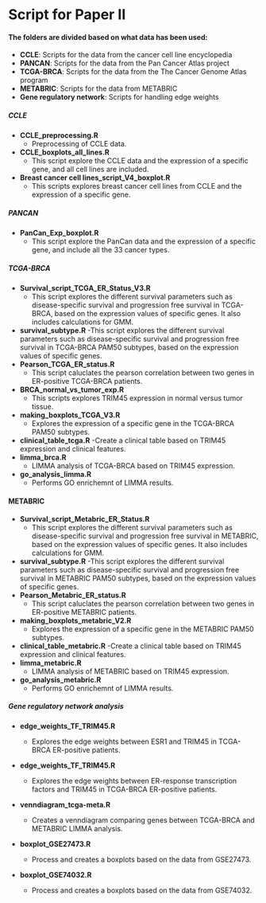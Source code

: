 # Script for Paper II

#### The folders are divided based on what data has been used: 
- **CCLE**: Scripts for the data from the cancer cell line encyclopedia 
- **PANCAN**: Scripts for the data from the Pan Cancer Atlas project 
- **TCGA-BRCA**: Scripts for the data from the The Cancer Genome Atlas program 
- **METABRIC**: Scripts for the data from METABRIC
- **Gene regulatory network**: Scripts for handling edge weights

##### CCLE 
- **CCLE_preprocessing.R**
    - Preprocessing of CCLE data.
- **CCLE_boxplots_all_lines.R**
    - This script explore the CCLE data and the expression of a specific gene, and all cell lines are included.
- **Breast cancer cell lines_script_V4_boxplot.R**
    - This scripts explores breast cancer cell lines from CCLE and the expression of a specific gene.

##### PANCAN 
- **PanCan_Exp_boxplot.R** 
    - This script explore the PanCan data and the expression of a specific gene, and include all the 33 cancer types. 

##### TCGA-BRCA 
- **Survival_script_TCGA_ER_Status_V3.R** 
   - This script explores the different survival parameters such as disease-specific survival and progression free survival in TCGA-BRCA, based on the expression values of specific genes. It also includes calculations for GMM. 
- **survival_subtype.R**
    -This script explores the different survival parameters such as disease-specific survival and progression free survival in TCGA-BRCA PAM50 subtypes, based on the expression values of specific genes. 
- **Pearson_TCGA_ER_status.R** 
    - This script caluclates the pearson correlation between two genes in ER-positive TCGA-BRCA patients.
- **BRCA_normal_vs_tumor_exp.R**
    - This scripts explores TRIM45 expression in normal versus tumor tissue. 
- **making_boxplots_TCGA_V3.R**
    - Explores the expression of a specific gene in the TCGA-BRCA PAM50 subtypes. 
- **clinical_table_tcga.R**
    -Create a clinical table based on TRIM45 expression and clinical features.  
- **limma_brca.R**
    - LIMMA analysis of TCGA-BRCA based on TRIM45 expression.
- **go_analysis_limma.R**
    - Performs GO enrichemnt of LIMMA results. 

#### METABRIC
- **Survival_script_Metabric_ER_Status.R** 
   - This script explores the different survival parameters such as disease-specific survival and progression free survival in METABRIC, based on the expression values of specific genes. It also includes calculations for GMM. 
- **survival_subtype.R**
    -This script explores the different survival parameters such as disease-specific survival and progression free survival in METABRIC PAM50 subtypes, based on the expression values of specific genes. 
- **Pearson_Metabric_ER_status.R** 
    - This script caluclates the pearson correlation between two genes in ER-positive METABRIC patients.
- **making_boxplots_metabric_V2.R**
    - Explores the expression of a specific gene in the METABRIC PAM50 subtypes. 
- **clinical_table_metabric.R**
    -Create a clinical table based on TRIM45 expression and clinical features. 
- **limma_metabric.R**
    - LIMMA analysis of METABRIC based on TRIM45 expression.
- **go_analysis_metabric.R**
    - Performs GO enrichemnt of LIMMA results. 

##### Gene regulatory network analysis
- **edge_weights_TF_TRIM45.R**
    - Explores the edge weights between ESR1 and TRIM45 in TCGA-BRCA ER-positive patients. 
- **edge_weights_TF_TRIM45.R**
    - Explores the edge weights between ER-response transcription factors and TRIM45 in TCGA-BRCA ER-positive patients. 

- **venndiagram_tcga-meta.R**
    - Creates a venndiagram comparing genes between TCGA-BRCA and METABRIC LIMMA analysis. 
- **boxplot_GSE27473.R**
    - Process and creates a boxplots based on the data from GSE27473. 
- **boxplot_GSE74032.R**
    - Process and creates a boxplots based on the data from GSE74032. 

